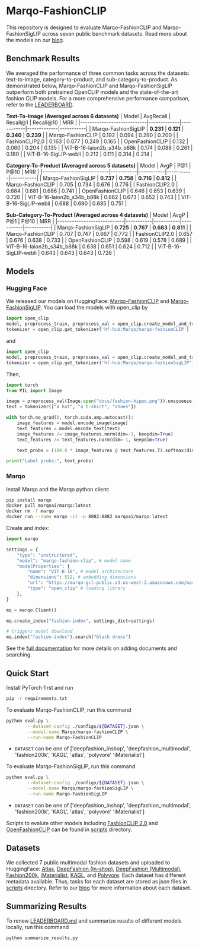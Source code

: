 # Marqo-FashionCLIP

This repository is designed to evaluate Marqo-FashionCLIP and Marqo-FashionSigLIP across seven public benchmark datasets. Read more about the models on our [blog](https://www.marqo.ai/blog/search-model-for-fashion).

## Benchmark Results
We averaged the performance of three common tasks across the datasets: text-to-image, category-to-product, and sub-category-to-product. As demonstrated below, Marqo-FashionCLIP and Marqo-FashionSigLIP outperform both pretrained OpenCLIP models and the state-of-the-art fashion CLIP models. For a more comprehensive performance comparison, refer to the [LEADERBOARD](LEADERBOARD.md).

**Text-To-Image (Averaged across 6 datasets)**
| Model                      | AvgRecall   | Recall@1   | Recall@10   | MRR       |
|----------------------------|-------------|------------|-------------|-----------|
| Marqo-FashionSigLIP        | **0.231**   | **0.121**  | **0.340**   | **0.239** |
| Marqo-FashionCLIP          | 0.192       | 0.094      | 0.290       | 0.200     |
| FashionCLIP2.0             | 0.163       | 0.077      | 0.249       | 0.165     |
| OpenFashionCLIP            | 0.132       | 0.060      | 0.204       | 0.135     |
| ViT-B-16-laion2b_s34b_b88k | 0.174       | 0.088      | 0.261       | 0.180     |
| ViT-B-16-SigLIP-webli      | 0.212       | 0.111      | 0.314       | 0.214     |

**Category-To-Product (Averaged across 5 datasets)**
| Model                      | AvgP      | P@1       | P@10      | MRR       |
|----------------------------|-----------|-----------|-----------|-----------|
| Marqo-FashionSigLIP        | **0.737** | **0.758** | **0.716** | **0.812** |
| Marqo-FashionCLIP          | 0.705     | 0.734     | 0.676     | 0.776     |
| FashionCLIP2.0             | 0.684     | 0.681     | 0.686     | 0.741     |
| OpenFashionCLIP            | 0.646     | 0.653     | 0.639     | 0.720     |
| ViT-B-16-laion2b_s34b_b88k | 0.662     | 0.673     | 0.652     | 0.743     |
| ViT-B-16-SigLIP-webli      | 0.688     | 0.690     | 0.685     | 0.751     |

**Sub-Category-To-Product (Averaged across 4 datasets)**
| Model                      | AvgP      | P@1       | P@10      | MRR       |
|----------------------------|-----------|-----------|-----------|-----------|
| Marqo-FashionSigLIP        | **0.725** | **0.767** | **0.683** | **0.811** |
| Marqo-FashionCLIP          | 0.707     | 0.747     | 0.667     | 0.772     |
| FashionCLIP2.0             | 0.657     | 0.676     | 0.638     | 0.733     |
| OpenFashionCLIP            | 0.598     | 0.619     | 0.578     | 0.689     |
| ViT-B-16-laion2b_s34b_b88k | 0.638     | 0.651     | 0.624     | 0.712     |
| ViT-B-16-SigLIP-webli      | 0.643     | 0.643     | 0.643     | 0.726     |

## Models
### Hugging Face
We released our models on HuggingFace: [Marqo-FashionCLIP](https://huggingface.co/Marqo/marqo-fashionCLIP) and [Marqo-FashionSigLIP](https://huggingface.co/Marqo/marqo-fashionSigLIP). You can load the models with open_clip by

```python
import open_clip
model, preprocess_train, preprocess_val = open_clip.create_model_and_transforms('hf-hub:Marqo/marqo-fashionCLIP')
tokenizer = open_clip.get_tokenizer('hf-hub:Marqo/marqo-fashionCLIP')
```
and
```python
import open_clip
model, preprocess_train, preprocess_val = open_clip.create_model_and_transforms('hf-hub:Marqo/marqo-fashionSigLIP')
tokenizer = open_clip.get_tokenizer('hf-hub:Marqo/marqo-fashionSigLIP')
```
Then,
```python
import torch
from PIL import Image

image = preprocess_val(Image.open("docs/fashion-hippo.png")).unsqueeze(0)
text = tokenizer(["a hat", "a t-shirt", "shoes"])

with torch.no_grad(), torch.cuda.amp.autocast():
    image_features = model.encode_image(image)
    text_features = model.encode_text(text)
    image_features /= image_features.norm(dim=-1, keepdim=True)
    text_features /= text_features.norm(dim=-1, keepdim=True)

    text_probs = (100.0 * image_features @ text_features.T).softmax(dim=-1)

print("Label probs:", text_probs)
```

### Marqo
Install Marqo and the Marqo python client:
```bash
pip install marqo
docker pull marqoai/marqo:latest
docker rm -f marqo
docker run --name marqo -it -p 8882:8882 marqoai/marqo:latest
```

Create and index:

```python
import marqo

settings = {
    "type": "unstructured",
    "model": "marqo-fashion-clip", # model name
    "modelProperties": {
        "name": "ViT-B-16", # model architecture
        "dimensions": 512, # embedding dimensions
        "url": "https://marqo-gcl-public.s3.us-west-2.amazonaws.com/marqo-fashionCLIP/marqo_fashionCLIP.pt", # model weights
        "type": "open_clip" # loading library
    },
}

mq = marqo.Client()

mq.create_index("fashion-index", settings_dict=settings)

# triggers model download
mq.index("fashion-index").search("black dress")

```

See the [full documentation](https://docs.marqo.ai/2.11/#multi-modal-and-cross-modal-search) for more details on adding documents and searching.

## Quick Start
Install PyTorch first and run 
```bash
pip -r requirements.txt
```

To evaluate Marqo-FashionCLIP, run this command
```bash
python eval.py \
        --dataset-config ./configs/${DATASET}.json \
        --model-name Marqo/marqo-fashionCLIP \
        --run-name Marqo-FashionCLIP
```
- `DATASET` can be one of ['deepfashion_inshop', 'deepfashion_multimodal', 'fashion200k', 'KAGL', 'atlas', 'polyvore' 'iMaterialist']

To evaluate Marqo-FashionSigLIP, run this command
```bash
python eval.py \
        --dataset-config ./configs/${DATASET}.json \
        --model-name Marqo/marqo-fashionSigLIP \
        --run-name Marqo-FashionSigLIP
```
- `DATASET` can be one of ['deepfashion_inshop', 'deepfashion_multimodal', 'fashion200k', 'KAGL', 'atlas', 'polyvore' 'iMaterialist']

Scripts to evalute other models including [FashionCLIP 2.0](https://github.com/patrickjohncyh/fashion-clip) and [OpenFashionCLIP](https://github.com/aimagelab/open-fashion-clip) can be found in [scripts](scripts) directory.

## Datasets
We collected 7 public multimodal fashion datasets and uploaded to HuggingFace: [Atlas](https://huggingface.co/datasets/Marqo/atlas), [DeepFashion (In-shop)](https://huggingface.co/datasets/Marqo/deepfashion-inshop), [DeepFashion (Multimodal)](https://huggingface.co/datasets/Marqo/deepfashion-multimodal), [Fashion200k](https://huggingface.co/datasets/Marqo/fashion200k), [iMaterialist](https://huggingface.co/datasets/Marqo/iMaterialist), [KAGL](https://huggingface.co/datasets/Marqo/KAGL), and [Polyvore](https://huggingface.co/datasets/Marqo/polyvore). Each dataset has different metadata available. Thus, tasks for each dataset are stored as json files in [scripts](scripts) directory. Refer to our [blog](https://www.marqo.ai/blog/search-model-for-fashion) for more information about each dataset.

## Summarizing Results
To renew [LEADERBOARD.md](LEADERBOARD.md) and summarize results of different models locally, run this command
```bash
python summarize_results.py
```
